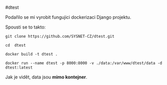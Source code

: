 #dtestPodařilo se mi vyrobit fungujici dockerizaci Django projektu.Spousti se to takto: `git clone https://github.com/SYSNET-CZ/dtest.git``cd  dtest``docker build -t dtest .``docker run --name dtest -p 8000:8000 -v ./data:/var/www/dtest/data -d dtest:latest`Jak je vidět, data jsou **mimo kontejner**. 